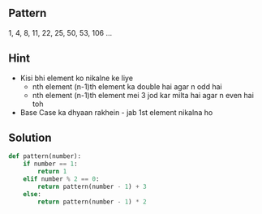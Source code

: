 ## Pattern
1, 4, 8, 11, 22, 25, 50, 53, 106 ...

## Hint 
- Kisi bhi element ko nikalne ke liye
    - nth element (n-1)th element ka double hai agar n odd hai
    - nth element (n-1)th element mei 3 jod kar milta hai agar n even hai toh
- Base Case ka dhyaan rakhein - jab 1st element nikalna ho

## Solution
```python
def pattern(number):
    if number == 1:
        return 1
    elif number % 2 == 0:
        return pattern(number - 1) + 3
    else:
        return pattern(number - 1) * 2
```
